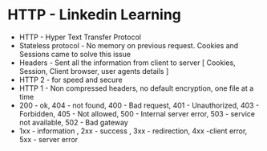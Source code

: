 # HTTP - Linkedin Learning

* HTTP - Hyper Text Transfer Protocol
* Stateless protocol - No memory on previous request. Cookies and Sessions came to solve this issue
* Headers - Sent all the information from client to server [ Cookies, Session, Client browser, user agents details ]
* HTTP 2 - for speed and secure
* HTTP 1 - Non compressed headers, no default encryption, one file at a time
* 200 - ok, 404 - not found, 400 - Bad request, 401 - Unauthorized, 403 - Forbidden, 405 - Not allowed, 500 - Internal server error, 503 - service not available, 502 - Bad gateway
* 1xx - information , 2xx - success , 3xx - redirection, 4xx -client error, 5xx - server error
  